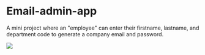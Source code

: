 # Email-admin-app

A mini project where an "employee" can enter their firstname, lastname, and department code to generate a company email and password.


<img src ='http://g.recordit.co/sIoMOXicHs.gif'>
